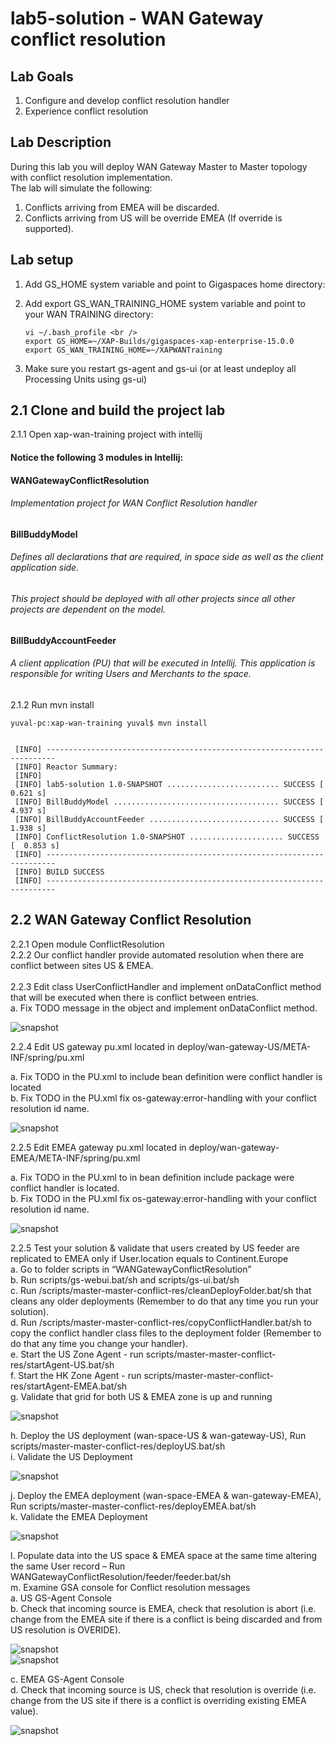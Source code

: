 # lab5-solution - WAN Gateway conflict resolution

## Lab Goals
1. Configure and develop conflict resolution handler <br />
2. Experience conflict resolution <br />


## Lab Description
During this lab you will deploy WAN Gateway Master to Master topology with conflict resolution implementation. <br />
The lab will simulate the following: <br />
1. Conflicts arriving from EMEA will be discarded. <br />
2. Conflicts arriving from US will be override EMEA (If override is supported). <br />

## Lab setup
1.  Add GS_HOME system variable and point to Gigaspaces home directory: <br />
2.  Add export GS_WAN_TRAINING_HOME system variable and point to your WAN TRAINING directory: <br />

        vi ~/.bash_profile <br />
        export GS_HOME=~/XAP-Builds/gigaspaces-xap-enterprise-15.0.0
        export GS_WAN_TRAINING_HOME=~/XAPWANTraining
                               
3.  Make sure you restart gs-agent and gs-ui (or at least undeploy all Processing Units using gs-ui)
    
## 2.1	Clone and build the project lab

2.1.1 Open xap-wan-training project with intellij <br />

#### Notice the following 3 modules in Intellij: ####


#### WANGatewayConflictResolution #####
###### Implementation project for WAN Conflict Resolution handler

#### BillBuddyModel #####
###### Defines all declarations that are required, in space side as well as the client application side.
###### This project should be deployed with all other projects since all other projects are dependent on the model. <br />

#### BillBuddyAccountFeeder #####
###### A client application (PU) that will be executed in Intellij. This application is responsible for writing Users and Merchants to the space. <br />

       
2.1.2 Run mvn install <br />

    yuval-pc:xap-wan-training yuval$ mvn install
    
    
     [INFO] ------------------------------------------------------------------------
     [INFO] Reactor Summary:
     [INFO] 
     [INFO] lab5-solution 1.0-SNAPSHOT ......................... SUCCESS [  0.621 s]
     [INFO] BillBuddyModel ..................................... SUCCESS [  4.937 s]
     [INFO] BillBuddyAccountFeeder ............................. SUCCESS [  1.938 s]
     [INFO] ConflictResolution 1.0-SNAPSHOT ..................... SUCCESS [  0.853 s]
     [INFO] ------------------------------------------------------------------------
     [INFO] BUILD SUCCESS
     [INFO] ------------------------------------------------------------------------



    
## 2.2  WAN Gateway Conflict Resolution

2.2.1	 Open module ConflictResolution <br />
2.2.2	 Our conflict handler provide automated resolution when there are conflict between sites US & EMEA.  <br />        
2.2.3	Edit class UserConflictHandler and implement onDataConflict method that will be executed when there is conflict between entries. <br />
    a. Fix TODO message in the object and implement onDataConflict method. <br />

![snapshot](Pictures/Picture1.png) <br />


2.2.4	Edit US gateway pu.xml located in deploy/wan-gateway-US/META-INF/spring/pu.xml <br />
 
a.	Fix TODO in the PU.xml to include bean definition were conflict handler is located <br />
b.	Fix TODO in the PU.xml fix os-gateway:error-handling with your conflict resolution id name. <br />

![snapshot](Pictures/Picture2.png) <br />

2.2.5	Edit EMEA gateway pu.xml located in deploy/wan-gateway-EMEA/META-INF/spring/pu.xml <br />
 
a.	Fix TODO in the PU.xml to in bean definition include package were conflict handler is located. <br />
b.	Fix TODO in the PU.xml fix os-gateway:error-handling with your conflict resolution id name. <br />

![snapshot](Pictures/Picture3.png) <br />

2.2.5	Test your solution & validate that users created by US feeder are replicated to EMEA only if User.location equals to Continent.Europe <br />
a.	Go to folder scripts in “WANGatewayConflictResolution” <br />
b.	Run scripts/gs-webui.bat/sh and scripts/gs-ui.bat/sh <br />
c.	Run /scripts/master-master-conflict-res/cleanDeployFolder.bat/sh that cleans any older deployments (Remember to do that any time you run your solution).  <br />
d.	Run /scripts/master-master-conflict-res/copyConflictHandler.bat/sh to copy the conflict handler class files to the deployment folder (Remember to do that any time you change your handler).    
e.	Start the US Zone Agent - run scripts/master-master-conflict-res/startAgent-US.bat/sh <br />
f.	Start the HK Zone Agent  - run scripts/master-master-conflict-res/startAgent-EMEA.bat/sh <br />
g.	Validate that grid for both US & EMEA zone is up and running <br />

![snapshot](Pictures/Picture4.png) <br />


h.	Deploy the US deployment (wan-space-US & wan-gateway-US), Run scripts/master-master-conflict-res/deployUS.bat/sh <br />
i.	Validate the US Deployment <br />

![snapshot](Pictures/Picture5.png) <br />

j.	Deploy the EMEA deployment (wan-space-EMEA & wan-gateway-EMEA), Run scripts/master-master-conflict-res/deployEMEA.bat/sh <br />
k.	Validate the EMEA Deployment <br />

![snapshot](Pictures/Picture6.png) <br />

l.	Populate data into the US space & EMEA space at the same time altering the same User record – Run WANGatewayConflictResolution/feeder/feeder.bat/sh <br />
m.	Examine GSA console for Conflict resolution messages <br />
    a.	US GS-Agent Console <br />
    b.	Check that incoming source is EMEA, check that resolution is abort (i.e. change from the EMEA site if there is a conflict is being discarded and from US resolution is OVERIDE). <br />


![snapshot](Pictures/Picture7.png) <br />
![snapshot](Pictures/Picture8.png) <br />

   c.   EMEA GS-Agent Console <br />
   d.	Check that incoming source is US, check that resolution is override (i.e. change from the US site if there is a conflict is overriding existing EMEA value).

![snapshot](Pictures/Picture9.png) <br />
